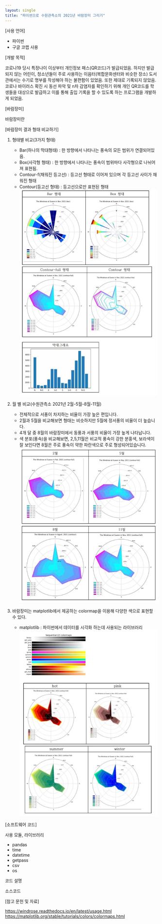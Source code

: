 ```yaml
---
layout: single
title: "파이썬으로 수원관측소의 2021년 바람장미 그리기"
---
```


[사용 언어]
- 파이썬
- 구글 코랩 사용



[개발 목적]

코로나19 당시 특정나이 이상부터 개인정보 패스(QR코드)가 발급되었음.
하지만 발급되지 않는 어린이, 청소년들이 주로 사용하는 이음터(복합문화센터와 비슷한 장소) 도서관에서는 수기로 명부를 작성해야 하는 불편함이 있었음. 또한 제대로 기록되지 않았음.
코로나 바이러스 확진 시 동선 파악 및 n차 감염자를 확인하기 위해 개인 QR코드를 학생들을 대상으로 발급하고 이를 통해 출입 기록을 할 수 있도록 하는 프로그램을 개발하게 되었음.


[바람장미]

바람장미란


[바람장미 결과 형태 비교하기]

1. 형태별 비교(3가지 형태)
   - Bar(하나의 막대형태) : 한 방향에서 나타나는 풍속의 모든 범위가 연결되어있음.
   - Box(사각형 형태) : 한 방향에서 나타나는 풍속이 범위마다 사각형으로 나뉘어져 표현됨.
   - Contour-f(채워진 등고선) : 등고선 형태로 이어져 있으며 각 등고선 사이가 채워진 형태
   - Contour(등고선 형태) : 등고선으로만 표현된 형태
![image](/assets/images/windrose1.JPG)

2. 월 별 비교(수원관측소 2021년 2월-5월-8월-11월)
   - 전체적으로 서풍이 차지하는 비율이 가장 높은 편입니다.
   - 2월과 5월을 비교해보면 형태는 비슷하지만 5월에 정서풍의 비율이 더 높습니다.
   - 4개 달 중 8월의 바람장미에서 동풍과 서풍의 비율이 가장 높게 나타납니다.
   - 색 분포(풍속)을 비교해보면, 2,5,11월은 비교적 풍속이 강한 분홍색, 보라색이 잘 보인다면 8월은 주로 풍속이 약한 파란색으로 주로 형성되어있습니다.
![image](/assets/images/windrose2.JPG)

3. 바람장미는 matplotlib에서 제공하는 colormap을 이용해 다양한 색으로 표현할 수 있다.
   - matplotlib : 파이썬에서 데이터를 시각화 하는데 사용되는 라이브러리
![image](/assets/images/windrose3.JPG)


[소프트웨어 코드]

사용 모듈, 라이브러리
- pandas
- time
- datetime
- getpass
- csv
- os

코드 설명




소스코드

<script src="https://gist.github.com/minzero31/ad726a93d760f1031a4234c94a3d3875.js"></script>

[참고 문헌 및 자료]

https://windrose.readthedocs.io/en/latest/usage.html
https://matplotlib.org/stable/tutorials/colors/colormaps.html

